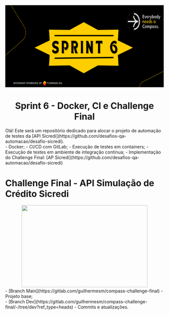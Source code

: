 <div align="center">
    <img src="Img/sprintbanner6.png" width="700px" height="260px">
    <h1> Sprint 6 - Docker, CI e Challenge Final
 </h1>
</div>
Olá! Este será um repositório dedicado para alocar o projeto de automação de testes da [API Sicredi](https://github.com/desafios-qa-automacao/desafio-sicredi). <br>
- Docker;
- CI/CD com GitLab;
- Execução de testes em containers;
- Execução de testes em ambiente de integração contínua;
- Implementação do Challenge Final: [AP Sicredi](https://github.com/desafios-qa-automacao/desafio-sicredi)

# Challenge Final - API Simulação de Crédito Sicredi
<div align="center">
    <img src="https://logodownload.org/wp-content/uploads/2017/11/sicredi-logo.png" width="400px" height="260px">
</div>
- [Branch Main](https://gitlab.com/guilhermesm/compass-challenge-final) - Projeto base; <br>
- [Branch Dev](https://gitlab.com/guilhermesm/compass-challenge-final/-/tree/dev?ref_type=heads) - Commits e atualizações.
